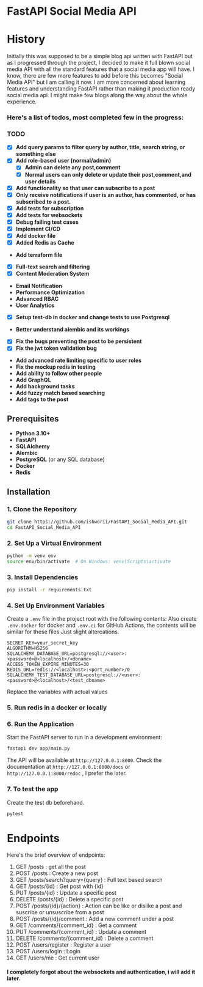 # FastAPI Social Media API

# History

Initially this was supposed to be a simple blog api written with FastAPI but as I progressed through the project, I
decided to make it full blown social media API with all the standard features that a social media app will have. I know,
there are few more features to add before this becomes "Social Media API" but I am calling it now. I am more concerned about
learning features and understanding FastAPI rather than making it production ready social media api. I might make few blogs
along the way about the whole experience.

### Here's a list of todos, most completed few in the progress:

### TODO

- [x] **Add query params to filter query by author, title, search string, or something else**
- [x] **Add role-based user (normal/admin)**
  - [x] **Admin can delete any post,comment**
  - [x] **Normal users can only delete or update their post,comment,and user details**
- [x] **Add functionality so that user can subscribe to a post**
- [x] **Only receive notifications if user is an author, has commented, or has subscribed to a post.**
- [x] **Add tests for subscription**
- [x] **Add tests for websockets**
- [x] **Debug failing test cases**
- [x] **Implement CI/CD**
- [x] **Add docker file**
- [x] **Added Redis as Cache**
- **Add terraform file**
- [x] **Full-text search and filtering**
- [x] **Content Moderation System**
- **Email Notification**
- **Performance Optimization**
- **Advanced RBAC**
- **User Analytics**
- [x] **Setup test-db in docker and change tests to use Postgresql**
- **Better understand alembic and its workings**
- [x] **Fix the bugs preventing the post to be persistent**
- [x] **Fix the jwt token validation bug**
- **Add advanced rate limiting specific to user roles**
- **Fix the mockup redis in testing**
- **Add ability to follow other people**
- **Add GraphQL**
- **Add background tasks**
- **Add fuzzy match based searching**
- **Add tags to the post**

## Prerequisites

- **Python 3.10+**
- **FastAPI**
- **SQLAlchemy**
- **Alembic**
- **PostgreSQL** (or any SQL database)
- **Docker**
- **Redis**

## Installation

### 1. Clone the Repository

```bash
git clone https://github.com/ishworii/FastAPI_Social_Media_API.git
cd FastAPI_Social_Media_API
```

### 2. Set Up a Virtual Environment

```bash
python -m venv env
source env/bin/activate  # On Windows: venv\Scripts\activate
```

### 3. Install Dependencies

```bash
pip install -r requirements.txt
```

### 4. Set Up Environment Variables

Create a `.env` file in the project root with the following contents:
Also create `.env.docker` for docker and `.env.ci` for GitHub Actions, the contents will be similar for these files
Just slight altercations.

```
SECRET_KEY=your_secret_key
ALGORITHM=HS256
SQLALCHEMY_DATABASE_URL=postgresql://<user>:<password>@<localhost>/<dbname>
ACCESS_TOKEN_EXPIRE_MINUTES=30
REDIS_URL=redis://<localhost>:<port_number>/0
SQLALCHEMY_TEST_DATABASE_URL=postgresql://<user>:<password>@<localhost>/<test_dbname>
```

Replace the variables with actual values

### 5. Run redis in a docker or locally

### 6. Run the Application

Start the FastAPI server to run in a development environment:

```bash
fastapi dev app/main.py
```

The API will be available at `http://127.0.0.1:8000`.
Check the documentation at `http://127.0.0.1:8000/docs` or `http://127.0.0.1:8000/redoc` , I prefer the later.

### 7. To test the app

Create the test db beforehand.

```bash
pytest
```

# Endpoints

Here's the brief overview of endpoints:

1. GET /posts : get all the post
2. POST /posts : Create a new post
3. GET /posts/search?query={query} : Full text based search
4. GET /posts/{id} : Get post with {id}
5. PUT /posts/{id} : Update a specific post
6. DELETE /posts/{id} : Delete a specific post
7. POST /posts/{id}/{action} : Action can be like or dislike a post and suscribe or unsuscribe from a post
8. POST /posts/{id}/comment : Add a new comment under a post
9. GET /comments/{comment_id} : Get a comment
10. PUT /comments/{comment_id} : Update a comment
11. DELETE /comments/{comment_id} : Delete a comment
12. POST /users/register : Register a user
13. POST /users/login : Login
14. GET /users/me : Get current user

#### I completely forgot about the websockets and authentication, i will add it later.
